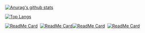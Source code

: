 
[![Anurag's github stats](https://github-readme-stats.vercel.app/api?username=shitianshiwa&show_icons=true)](https://github.com/anuraghazra/github-readme-stats/blob/master/docs/readme_cn.md)

[![Top Langs](https://github-readme-stats.vercel.app/api/top-langs/?username=shitianshiwa&layout=compact&hide=HTML,Java,css)](https://github.com/anuraghazra/github-readme-stats/blob/master/docs/readme_cn.md)

[![ReadMe Card](https://github-readme-stats.vercel.app/api/pin/?username=shitianshiwa&repo=baidu-tieba-userscript&show_owner=true)](https://github.com/shitianshiwa/baidu-tieba-userscript)&nbsp;&nbsp;[![ReadMe Card](https://github-readme-stats.vercel.app/api/pin/?username=shitianshiwa&repo=guanjianci&show_owner=true)](https://github.com/shitianshiwa/guanjianci)[![ReadMe Card](https://github-readme-stats.vercel.app/api/pin/?username=521xueweihan&repo=GitHub520&show_owner=true)](https://github.com/521xueweihan/GitHub520)&nbsp;&nbsp;[![ReadMe Card](https://github-readme-stats.vercel.app/api/pin/?username=CHKZL&repo=DDTV2&show_owner=true)](https://github.com/CHKZL/DDTV2)
<!--
**shitianshiwa/shitianshiwa** is a ✨ _special_ ✨ repository because its `README.md` (this file) appears on your GitHub profile.

### Hi there 👋

Here are some ideas to get you started:

- 🔭 I’m currently working on ...
- 🌱 I’m currently learning ...
- 👯 I’m looking to collaborate on ...
- 🤔 I’m looking for help with ...
- 💬 Ask me about ...
- 📫 How to reach me: ...
- 😄 Pronouns: ...
- ⚡ Fun fact: ...
-->
